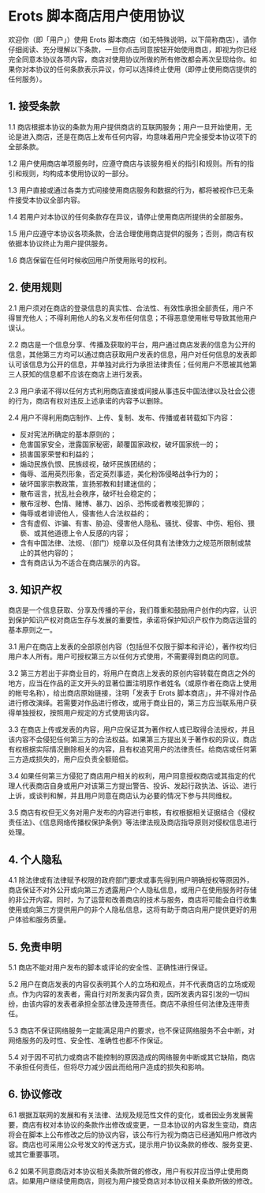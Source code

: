 # Erots 脚本商店用户使用协议

欢迎你（即「用户」）使用 Erots 脚本商店（如无特殊说明，以下简称商店），请你仔细阅读、充分理解以下条款，一旦你点击同意按钮开始使用商店，即视为你已经完全同意本协议各项内容，商店对使用协议所做的所有修改都会再次呈现给你。如果你对本协议的任何条款表示异议，你可以选择终止使用（即停止使用商店提供的任何服务）。

## 1. 接受条款

1.1 商店根据本协议的条款为用户提供商店的互联网服务；用户一旦开始使用，无论是进入商店，还是在商店上发布任何内容，均意味着用户完全接受本协议项下的全部条款。

1.2 用户使用商店单项服务时，应遵守商店与该服务相关的指引和规则。所有的指引和规则，均构成本使用协议的一部分。

1.3 用户直接或通过各类方式间接使用商店服务和数据的行为，都将被视作已无条件接受本协议全部内容。

1.4 若用户对本协议的任何条款存在异议，请停止使用商店所提供的全部服务。

1.5 用户应遵守本协议各项条款，合法合理使用商店提供的服务；否则，商店有权依据本协议终止为用户提供服务。

1.6 商店保留在任何时候收回用户所使用账号的权利。

## 2. 使用规则

2.1 用户须对在商店的登录信息的真实性、合法性、有效性承担全部责任，用户不得冒充他人；不得利用他人的名义发布任何信息；不得恶意使用帐号导致其他用户误认。

2.2 商店是一个信息分享、传播及获取的平台，用户通过商店发表的信息为公开的信息，其他第三方均可以通过商店获取用户发表的信息，用户对任何信息的发表即认可该信息为公开的信息，并单独对此行为承担法律责任；任何用户不愿被其他第三人获知的信息都不应该在商店上进行发表。

2.3 用户承诺不得以任何方式利用商店直接或间接从事违反中国法律以及社会公德的行为，商店有权对违反上述承诺的内容予以删除。

2.4 用户不得利用商店制作、上传、复制、发布、传播或者转载如下内容：

- 反对宪法所确定的基本原则的；
- 危害国家安全，泄露国家秘密，颠覆国家政权，破坏国家统一的；
- 损害国家荣誉和利益的；
- 煽动民族仇恨、民族歧视，破坏民族团结的；
- 侮辱、滥用英烈形象，否定英烈事迹，美化粉饰侵略战争行为的；
- 破坏国家宗教政策，宣扬邪教和封建迷信的；
- 散布谣言，扰乱社会秩序，破坏社会稳定的；
- 散布淫秽、色情、赌博、暴力、凶杀、恐怖或者教唆犯罪的；
- 侮辱或者诽谤他人，侵害他人合法权益的；
- 含有虚假、诈骗、有害、胁迫、侵害他人隐私、骚扰、侵害、中伤、粗俗、猥亵、或其他道德上令人反感的内容；
- 含有中国法律、法规、（部门）规章以及任何具有法律效力之规范所限制或禁止的其他内容的；
- 含有商店认为不适合在商店展示的内容。

## 3. 知识产权

商店是一个信息获取、分享及传播的平台，我们尊重和鼓励用户创作的内容，认识到保护知识产权对商店生存与发展的重要性，承诺将保护知识产权作为商店运营的基本原则之一。

3.1 用户在商店上发表的全部原创内容（包括但不仅限于脚本和评论），著作权均归用户本人所有。用户可授权第三方以任何方式使用，不需要得到商店的同意。

3.2 第三方若出于非商业目的，将用户在商店上发表的原创内容转载在商店之外的地方，应当在作品的正文开头的显著位置注明原作者姓名（或原作者在商店上使用的帐号名称），给出商店原始链接，注明「发表于 Erots 脚本商店」，并不得对作品进行修改演绎。若需要对作品进行修改，或用于商业目的，第三方应当联系用户获得单独授权，按照用户规定的方式使用该内容。

3.3 在商店上传或发表的内容，用户应保证其为著作权人或已取得合法授权，并且该内容不会侵犯任何第三方的合法权益。如果第三方提出关于著作权的异议，商店有权根据实际情况删除相关的内容，且有权追究用户的法律责任。给商店或任何第三方造成损失的，用户应负责全额赔偿。

3.4 如果任何第三方侵犯了商店用户相关的权利，用户同意授权商店或其指定的代理人代表商店自身或用户对该第三方提出警告、投诉、发起行政执法、诉讼、进行上诉，或谈判和解，并且用户同意在商店认为必要的情况下参与共同维权。

3.5 商店有权但无义务对用户发布的内容进行审核，有权根据相关证据结合《侵权责任法》、《信息网络传播权保护条例》等法律法规及商店指导原则对侵权信息进行处理。

## 4. 个人隐私

4.1 除法律或有法律赋予权限的政府部门要求或事先得到用户明确授权等原因外，商店保证不对外公开或向第三方透露用户个人隐私信息，或用户在使用服务时存储的非公开内容。同时，为了运营和改善商店的技术与服务，商店将可能会自行收集使用或向第三方提供用户的非个人隐私信息，这将有助于商店向用户提供更好的用户体验和服务质量。

## 5. 免责申明

5.1 商店不能对用户发布的脚本或评论的安全性、正确性进行保证。

5.2 用户在商店发表的内容仅表明其个人的立场和观点，并不代表商店的立场或观点。作为内容的发表者，需自行对所发表内容负责，因所发表内容引发的一切纠纷，由该内容的发表者承担全部法律及连带责任。商店不承担任何法律及连带责任。

5.3 商店不保证网络服务一定能满足用户的要求，也不保证网络服务不会中断，对网络服务的及时性、安全性、准确性也都不作保证。

5.4 对于因不可抗力或商店不能控制的原因造成的网络服务中断或其它缺陷，商店不承担任何责任，但将尽力减少因此而给用户造成的损失和影响。

## 6. 协议修改

6.1 根据互联网的发展和有关法律、法规及规范性文件的变化，或者因业务发展需要，商店有权对本协议的条款作出修改或变更，一旦本协议的内容发生变动，商店将会在脚本上公布修改之后的协议内容，该公布行为视为商店已经通知用户修改内容。商店也可采用公众号发文的传送方式，提示用户协议条款的修改、服务变更、或其它重要事项。

6.2 如果不同意商店对本协议相关条款所做的修改，用户有权并应当停止使用商店。如果用户继续使用商店，则视为用户接受商店对本协议相关条款所做的修改。